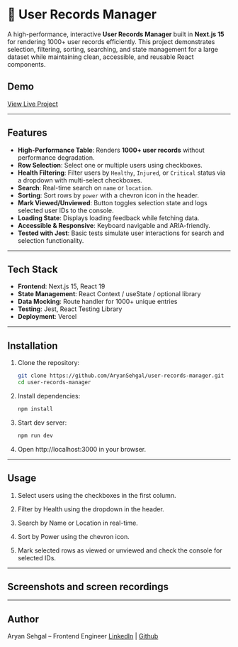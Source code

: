 # 👥 User Records Manager

A high-performance, interactive **User Records Manager** built in **Next.js 15** for rendering 1000+ user records efficiently. This project demonstrates selection, filtering, sorting, searching, and state management for a large dataset while maintaining clean, accessible, and reusable React components.

## **Demo**

[View Live Project](https://users-record-manager-esovscnsc-aryan-sehgals-projects.vercel.app/)

---

## **Features**

- **High-Performance Table**: Renders **1000+ user records** without performance degradation.  
- **Row Selection**: Select one or multiple users using checkboxes.  
- **Health Filtering**: Filter users by `Healthy`, `Injured`, or `Critical` status via a dropdown with multi-select checkboxes.  
- **Search**: Real-time search on `name` or `location`.  
- **Sorting**: Sort rows by `power` with a chevron icon in the header.  
- **Mark Viewed/Unviewed**: Button toggles selection state and logs selected user IDs to the console.  
- **Loading State**: Displays loading feedback while fetching data.  
- **Accessible & Responsive**: Keyboard navigable and ARIA-friendly.  
- **Tested with Jest**: Basic tests simulate user interactions for search and selection functionality.

---

## **Tech Stack**

- **Frontend**: Next.js 15, React 19  
- **State Management**: React Context / useState / optional library  
- **Data Mocking**: Route handler for 1000+ unique entries  
- **Testing**: Jest, React Testing Library  
- **Deployment**: Vercel  

---

## **Installation**

1. Clone the repository:  
   ```bash
   git clone https://github.com/AryanSehgal/user-records-manager.git
   cd user-records-manager
2. Install dependencies:  
   ```bash
   npm install
3. Start dev server:  
   ```bash
   npm run dev
4. Open http://localhost:3000 in your browser.

---

## **Usage**

1. Select users using the checkboxes in the first column.

2. Filter by Health using the dropdown in the header.

3. Search by Name or Location in real-time.

4. Sort by Power using the chevron icon.

5. Mark selected rows as viewed or unviewed and check the console for selected IDs.

---

## **Screenshots and screen recordings**



---

## **Author**

Aryan Sehgal – Frontend Engineer
[LinkedIn](https://www.linkedin.com/in/aryansehgal2001/) | [Github](https://github.com/AryanSehgal)
